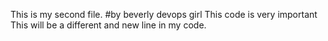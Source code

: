This is my second file.
#by beverly devops girl
This code is very important
This will be a different and new line in my code.

